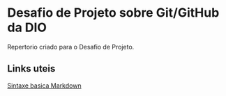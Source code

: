 # Desafio de Projeto sobre Git/GitHub da DIO
Repertorio criado para o Desafio de Projeto.

## Links uteis
[Sintaxe basica Markdown](https://www.markdownguide.org/basic-syntax/)

